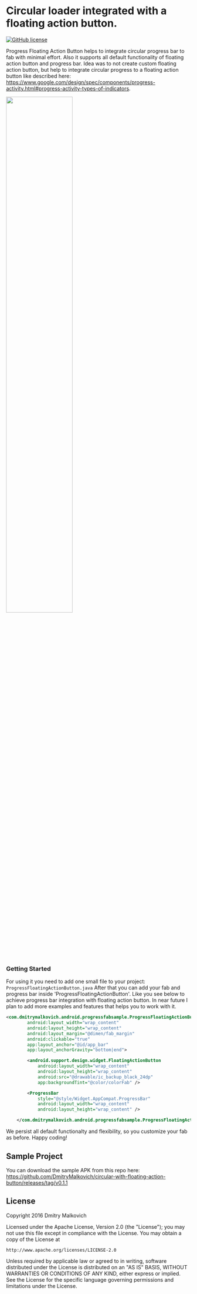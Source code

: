 # Circular loader integrated with a floating action button.

[![GitHub license](https://img.shields.io/crates/l/rustc-serialize.svg)](https://github.com/DmitryMalkovich/circular-with-floating-action-button/blob/master/LICENSE.txt)

Progress Floating Action Button helps to integrate circular progress bar to fab with minimal effort. Also it supports all default functionality of floating action button and progress bar. Idea was to not create custom floating action button, but help to integrate circular progress to a floating action button like described here: https://www.google.com/design/spec/components/progress-activity.html#progress-activity-types-of-indicators.

<img width="60%" src="https://cloud.githubusercontent.com/assets/2931932/14582337/84424940-040a-11e6-9236-d362606055bb.png" />

### Getting Started

For using it you need to add one small file to your project: `ProgressFloatingActionButton.java`
After that you can add your fab and progress bar inside 'ProgressFloatingActionButton'. Like you see below to achieve progress bar integration with floating action button. In near future I plan to add more examples and features that helps you to work with it.

```xml
<com.dmitrymalkovich.android.progressfabsample.ProgressFloatingActionButton
        android:layout_width="wrap_content"
        android:layout_height="wrap_content"
        android:layout_margin="@dimen/fab_margin"
        android:clickable="true"
        app:layout_anchor="@id/app_bar"
        app:layout_anchorGravity="bottom|end">

        <android.support.design.widget.FloatingActionButton
            android:layout_width="wrap_content"
            android:layout_height="wrap_content"
            android:src="@drawable/ic_backup_black_24dp"
            app:backgroundTint="@color/colorFab" />

        <ProgressBar
            style="@style/Widget.AppCompat.ProgressBar"
            android:layout_width="wrap_content"
            android:layout_height="wrap_content" />

    </com.dmitrymalkovich.android.progressfabsample.ProgressFloatingActionButton>
```

We persist all default functionalty and flexibility, so you customize your fab as before. Happy coding!

## Sample Project

You can download the sample APK from this repo here: https://github.com/DmitryMalkovich/circular-with-floating-action-button/releases/tag/v0.1.1

## License

Copyright 2016 Dmitry Malkovich

Licensed under the Apache License, Version 2.0 (the "License");
you may not use this file except in compliance with the License.
You may obtain a copy of the License at

    http://www.apache.org/licenses/LICENSE-2.0

Unless required by applicable law or agreed to in writing, software
distributed under the License is distributed on an "AS IS" BASIS,
WITHOUT WARRANTIES OR CONDITIONS OF ANY KIND, either express or implied.
See the License for the specific language governing permissions and
limitations under the License.
